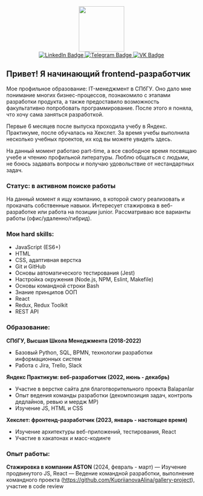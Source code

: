 <div id="header" align="center">
  <img src="https://media.giphy.com/media/v1.Y2lkPTc5MGI3NjExZ2YzcnltZ3NkZGlnNHZxeWpzZGZ1czZ2d29mOWlkZTVia2l0enJxMSZlcD12MV9pbnRlcm5hbF9naWZfYnlfaWQmY3Q9cw/WIQ0N0OUvei1OW1h9Z/giphy.gif" width="120"/>
  <div id="badges">
    <a href="https://www.linkedin.com/in/alina-kupriianova/">
      <img src="https://img.shields.io/badge/LinkedIn-blue?logo=linkedin&logoColor=white" alt="LinkedIn Badge"/>
    </a>
    <a href="https://t.me/kupriianova_a">
      <img src="https://img.shields.io/badge/Telegram-gray?logo=telegram&logoColor=white&style=for-the-badge" alt="Telegram Badge"/>
    </a>
    <a href="https://vk.com/kupriianova_a">
      <img src="https://img.shields.io/badge/VK-blue?logo=VK&logoColor=white&style=for-the-badge" alt="VK Badge"/>
    </a>
  </div>
</div>


## Привет! Я начинающий frontend-разработчик

Мое профильное образование: IT-менеджмент в СПбГУ.  Оно дало мне понимание многих бизнес-процессов, познакомило с этапами разработки продукта, а также предоставило возможность факультативно попробовать программирование. После этого я поняла, что хочу сама заняться разработкой.

Первые 6 месяцев после выпуска проходила учебу в Яндекс. Практикуме, после обучалась на Хекслет.  За время учебы выполнила несколько учебных проектов, их код вы можете увидеть здесь.

На данный момент работаю part-time, а все свободное время посвящаю учебе и чтению профильной литературы. Люблю общаться с людьми, не боюсь задавать вопросы и получаю удовольствие от нестандартных задач.

### Статус: в активном поиске работы
На данный момент я ищу компанию, в которой смогу реализовать и прокачать собственные навыки. Интересует
стажировка в веб-разработке или работа на позиции junior. Рассматриваю все варианты работы (офис/удаленно/гибрид).

### Мои hard skills:
* JavaScript (ES6+)
* HTML
* CSS, адаптивная верстка
* Git и GitHub
* Основы автоматического тестирования (Jest)
* Настройка окружения (Node.js, NPM, Eslint, Makefile)
* Основы командной строки Bash
* Знание принципов ООП
* React
* Redux, Redux Toolkit
* REST API


### Образование:

__СПбГУ, Высшая Школа Менеджмента (2018-2022)__
  - Базовый Python, SQL, BPMN, технологии разработки информационных систем
  - Работа с Jira, Trello, Slack

__Яндекс Практикум: веб-разработчик (2022, июнь - декабрь)__
  - Участие в верстке сайта для благотворительного проекта Balapanlar
  - Опыт ведения команды разработки (декомпозиция задач, контроль дедлайнов, ревью и мердж MP)
  - Изучение JS, HTML и CSS

__Хекслет: фронтенд-разработчик (2023, январь - настоящее время)__
  - Изучение архитектуры веб-приложений, тестирования, React
  - Участие в хакатонах и масс-кодинге

### Опыт работы:

__Стажировка в компании ASTON__ (2024, февраль - март)
— Изучение продвинутого JS, React
— Ведение командной разработки, выполнение командного проекта (https://github.com/KupriianovaAlina/gallery-project), участие в code review
